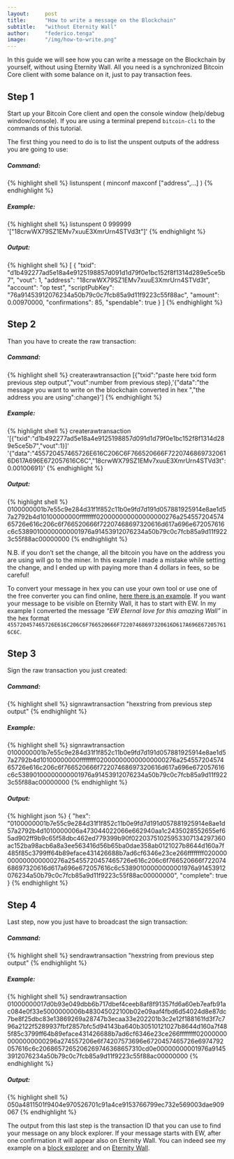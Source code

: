 ```yaml
---
layout:     post
title:      "How to write a message on the Blockchain"
subtitle:   "without Eternity Wall"
author:     "federico.tenga"
image:      "/img/how-to-write.png"
---
```


In this guide we will see how you can write a message on the Blockchain by yourself, without using Eternity Wall. All you need is a synchronized Bitcoin Core client with some balance on it, just to pay transaction fees.


## Step 1

Start up your Bitcoin Core client and open the console window (help/debug window/console).
If you are using a terminal prepend `bitcoin-cli` to the commands of this tutorial.

The first thing you need to do is to list the unspent outputs of the address you are going to use:


##### Command:
{% highlight shell %}
 listunspent ( minconf maxconf ["address",...] )
{% endhighlight %}


##### Example:
{% highlight shell %}
 listunspent 0 999999 '["18crwWX79SZ1EMv7xuuE3XmrUrn4STVd3t"]'
{% endhighlight %}


##### Output:
{% highlight shell %}
[
{
"txid": "d1b492277ad5e18a4e9125198857d091d1d79f0e1bc152f8f1314d289e5ce5b7",
"vout": 1,
"address": "18crwWX79SZ1EMv7xuuE3XmrUrn4STVd3t",
"account": "op test",
"scriptPubKey": "76a91453912076234a50b79c0c7fcb85a9d11f9223c55f88ac",
"amount": 0.00970000,
"confirmations": 85,
"spendable": true
}
]
{% endhighlight %}


## Step 2

Than you have to create the raw transaction:


##### Command:
{% highlight shell %}
createrawtransaction [{"txid":"paste here txid form previous step output","vout":number from previous step},'{"data":"the message you want to write on the blockchain converted in hex ","the address you are using":change}']
{% endhighlight %}


##### Example:
{% highlight shell %}
createrawtransaction '[{"txid":"d1b492277ad5e18a4e9125198857d091d1d79f0e1bc152f8f1314d289e5ce5b7","vout":1}]' '{"data":"455720457465726E616C206C6F766520666F72207468697320616D617A696E672057616C6C","18crwWX79SZ1EMv7xuuE3XmrUrn4STVd3t":0.00100691}'
{% endhighlight %}

##### Output:
{% highlight shell %}
0100000001b7e55c9e284d31f1f852c11b0e9fd7d191d057881925914e8ae1d57a2792b4d10100000000ffffffff020000000000000000276a25455720457465726e616c206c6f766520666f72207468697320616d617a696e672057616c6c53890100000000001976a91453912076234a50b79c0c7fcb85a9d11f9223c55f88ac00000000
{% endhighlight %}


N.B. if you don’t set the change, all the bitcoin you have on the address you are using will go to the miner. In this example I made a mistake while setting the change, and I ended up with paying more than 4 dollars in fees, so be careful!

To convert your message in hex you can use your own tool or use one of the free converter you can find online, [here there is an example](http://www.idea2ic.com/PlayWithJavascript/hexToAscii.html). If you want your message to be visible on Eternity Wall, it has to start with EW.
In my example I converted the message *“EW Eternal love for this amazing Wall”* in the hex format `455720457465726E616C206C6F766520666F72207468697320616D617A696E672057616C6C`.


## Step 3

Sign the raw transaction you just created:


##### Command:
{% highlight shell %}
signrawtransaction "hexstring from previous step output"
{% endhighlight %}


##### Example:
{% highlight shell %}
signrawtransaction 0100000001b7e55c9e284d31f1f852c11b0e9fd7d191d057881925914e8ae1d57a2792b4d10100000000ffffffff020000000000000000276a25455720457465726e616c206c6f766520666f72207468697320616d617a696e672057616c6c53890100000000001976a91453912076234a50b79c0c7fcb85a9d11f9223c55f88ac00000000
{% endhighlight %}


##### Output:
{% highlight json %}
{
"hex": "0100000001b7e55c9e284d31f1f852c11b0e9fd7d191d057881925914e8ae1d57a2792b4d1010000006a473044022066e662940aa1c2435028552655ef65ad902ff9b9c65f58dbc462ed779399b90f02203751025953307134297360ac152ba98acb6a8a3ee563416d56b65ba0dae358ab0121027b8644d160a7f485f85c3799ff64b89eface431426688b7ad6cf6346e23ce266ffffffff020000000000000000276a25455720457465726e616c206c6f766520666f72207468697320616d617a696e672057616c6c53890100000000001976a91453912076234a50b79c0c7fcb85a9d11f9223c55f88ac00000000",
"complete": true
}
{% endhighlight %}


## Step 4

Last step, now you just have to broadcast the sign transaction:


##### Command:
{% highlight shell %}
sendrawtransaction "hexstring from previous step output"
{% endhighlight %}


##### Example:
{% highlight shell %}
sendrawtransaction 01000000017d0b93e049dbb6b717dbef4ceeb8af8f91357fd6a60eb7eafb91ac084e0f33e5000000006b483045022100b02e09aaf4fbd6d54024d8e87dc7be8f25dbc83e13869269a28747b3ecaa33e202201b3c2e12f188161fd3f7c796a2122f5289937fbf2857bfc5d94143ba640b30510121027b8644d160a7f485f85c3799ff64b89eface431426688b7ad6cf6346e23ce266ffffffff020000000000000000296a274557206e6f74207573696e6720457465726e6974792057616c6c2068657265206269746368657310cd0e00000000001976a91453912076234a50b79c0c7fcb85a9d11f9223c55f88ac00000000
{% endhighlight %}


##### Output:
{% highlight shell %}
050a4811501f9404e970526701c91a4ce9153766799ec732e569003dae909067
{% endhighlight %}

The output from this last step is the transaction ID that you can use to find your message on any block explorer. If your message starts with EW, after one confirmation it will appear also on Eternity Wall.
You can indeed see my example on a [block explorer](https://www.blocktrail.com/BTC/tx/050a4811501f9404e970526701c91a4ce9153766799ec732e569003dae909067) and on [Eternity Wall](http://eternitywall.it/m/050a4811501f9404e970526701c91a4ce9153766799ec732e569003dae909067).
